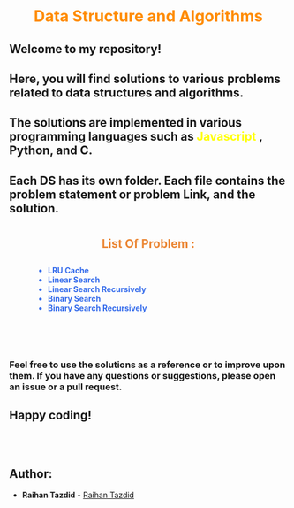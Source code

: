 <h1 style="color: darkorange; font-weight: bold; text-align: center">Data Structure and Algorithms </h1>

## Welcome to my repository!

## Here, you will find solutions to various problems related to data structures and algorithms.

## The solutions are implemented in various programming languages such as <span style="color: yellow"> Javascript </span>, Python, and C.

## Each DS has its own folder. Each file contains the problem statement or problem Link, and the solution.

#

<h2 style="font-weight: bold; text-align: center; color: #eb8634">List Of Problem :</h2>

 <div style="color: #346beb; font-weight: bold; margin-left: 60px; padding-bottom: 20px">
    <ul style="padding: 10px"> 
        <li> LRU Cache </li>
        <li>Linear Search </li>
        <li>Linear Search Recursively </li>
        <li>Binary Search</li>
        <li>Binary Search Recursively </li>
    </ul>
    <!-- UPDATE HERE -->
  </div>

#

### Feel free to use the solutions as a reference or to improve upon them. If you have any questions or suggestions, please open an issue or a pull request.

##

## Happy coding!

</br>
</br>

## Author:

- **Raihan Tazdid** -
  [Raihan Tazdid](https://github.com/raihan-tajdid007)
